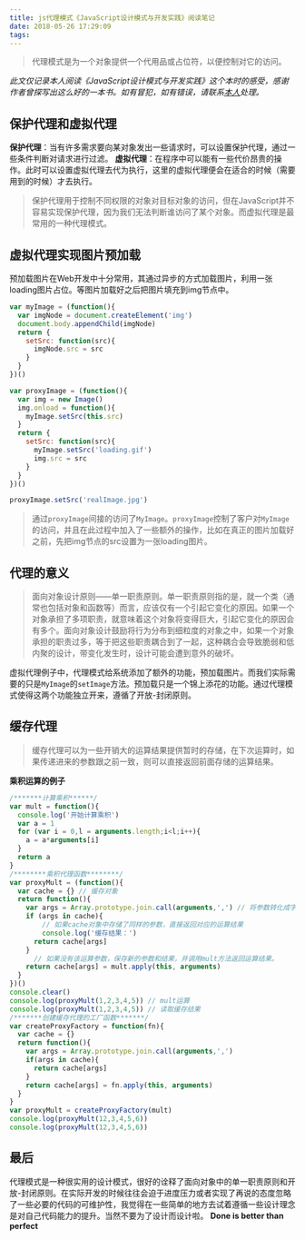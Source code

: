 ```yaml
---
title: js代理模式《JavaScript设计模式与开发实践》阅读笔记
date: 2018-05-26 17:29:09
tags:
---
```


> 代理模式是为一个对象提供一个代用品或占位符，以便控制对它的访问。

<!-- more -->

*此文仅记录本人阅读《JavaScript设计模式与开发实践》这个本时的感受，感谢作者曾探写出这么好的一本书。如有冒犯，如有错误，请联系[本人](mailto:luogao_lg@sina.com)处理。*

## 保护代理和虚拟代理

**保护代理**：当有许多需求要向某对象发出一些请求时，可以设置保护代理，通过一些条件判断对请求进行过滤。
**虚拟代理**：在程序中可以能有一些代价昂贵的操作。此时可以设置虚拟代理去代为执行，这里的虚拟代理便会在适合的时候（需要用到的时候）才去执行。
> 保护代理用于控制不同权限的对象对目标对象的访问，但在JavaScript并不容易实现保护代理，因为我们无法判断谁访问了某个对象。而虚拟代理是最常用的一种代理模式。

## 虚拟代理实现图片预加载
预加载图片在Web开发中十分常用，其通过异步的方式加载图片，利用一张loading图片占位。等图片加载好之后把图片填充到img节点中。
``` javascript
var myImage = (function(){
  var imgNode = document.createElement('img')
  document.body.appendChild(imgNode)
  return {
    setSrc: function(src){
      imgNode.src = src
    }
  }
})()

var proxyImage = (function(){
  var img = new Image()
  img.onload = function(){
    myImage.setSrc(this.src)
  }
  return {
    setSrc: function(src){ 
      myImage.setSrc('loading.gif')
      img.src = src
    }
  }
})()

proxyImage.setSrc('realImage.jpg')
```

> 通过`proxyImage`间接的访问了`MyImage`。`proxyImage`控制了客户对`MyImage`的访问，并且在此过程中加入了一些额外的操作，比如在真正的图片加载好之前，先把img节点的src设置为一张loading图片。



## 代理的意义

> 面向对象设计原则——单一职责原则。单一职责原则指的是，就一个类（通常也包括对象和函数等）而言，应该仅有一个引起它变化的原因。如果一个对象承担了多项职责，就意味着这个对象将变得巨大，引起它变化的原因会有多个。面向对象设计鼓励将行为分布到细粒度的对象之中，如果一个对象承担的职责过多，等于把这些职责耦合到了一起，这种耦合会导致脆弱和低内聚的设计，带变化发生时，设计可能会遭到意外的破坏。

虚拟代理例子中，代理模式给系统添加了额外的功能，预加载图片。而我们实际需要的只是`MyImage`的`setImage`方法。预加载只是一个锦上添花的功能。通过代理模式使得这两个功能独立开来，遵循了开放-封闭原则。

## 缓存代理

> 缓存代理可以为一些开销大的运算结果提供暂时的存储，在下次运算时，如果传递进来的参数跟之前一致，则可以直接返回前面存储的运算结果。

**乘积运算的例子**
```javascript
/*******计算乘积******/
var mult = function(){
  console.log('开始计算乘积')
  var a = 1 
  for (var i = 0,l = arguments.length;i<l;i++){
    a = a*arguments[i]
  }
  return a
}
/********乘积代理函数********/
var proxyMult = (function(){
  var cache = {} // 缓存对象
  return function(){
    var args = Array.prototype.join.call(arguments,',') // 将参数转化成字符串作为cache的key
    if (args in cache){
        // 如果cache对象中存储了同样的参数，直接返回对应的运算结果
        console.log('缓存结果：')
      return cache[args]
    }
      // 如果没有该运算参数，保存新的参数和结果，并调用mult方法返回运算结果。
    return cache[args] = mult.apply(this, arguments)
  }
})()
console.clear()
console.log(proxyMult(1,2,3,4,5)) // mult运算
console.log(proxyMult(1,2,3,4,5)) // 读取缓存结果
/*******创建缓存代理的工厂函数*******/
var createProxyFactory = function(fn){
  var cache = {}
  return function(){
    var args = Array.prototype.join.call(arguments,',')
    if(args in cache){
      return cache[args]
    }
    return cache[args] = fn.apply(this, arguments)
  }
}
var proxyMult = createProxyFactory(mult)
console.log(proxyMult(12,3,4,5,6))
console.log(proxyMult(12,3,4,5,6))
```
## 最后

代理模式是一种很实用的设计模式，很好的诠释了面向对象中的单一职责原则和开放-封闭原则。在实际开发的时候往往会迫于进度压力或者实现了再说的态度忽略了一些必要的代码的可维护性，我觉得在一些简单的地方去试着遵循一些设计理念是对自己代码能力的提升。当然不要为了设计而设计啦。
**Done is better than perfect**